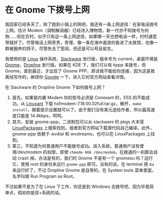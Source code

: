 # 在 Gnome 下拨号上网

我回家已经多天了，除了跑到小镇上的网吧，我还有一条上网途径：在家电话拨号上网。估计 Modem（调制解调器）已经进入博物馆，新一代亦不知拨号为何物……但在农村，似乎只有这一条上网途径，如果哪一天也想电话一样，村村通宽带就好了。尽管电话上网奇贵，奇慢，像一条在海中遨游的鱼进了水族馆，也像一群被圈养的鸽子，尽管失去了宽阔，但还是可以苟且偷生。

我使用的是 [Linux][0] 操作系统，[Slackware][1] 发行版，版本号为 current，桌面环境是 [Gnome][2]，[Dropline][3] 发行版。如果在 KDE 下，我们可以有 kppp 来拨号，但 Gnome，直到最近，才出现了 Gnome PPP，原谅我不能给你连接，因为这是我离线写作的，麻烦你 [Google][4] 一下，进入它的官方网站查看详情。

在 Slackware 的 Dropline Gnome 下如何拨号上网？

1. 首先，如果是内置 Modem 你的型号必须是 Conexant 的，ESS 的不能成功。从 [Linuxant][5] 下载 hsfmodem-7.18.00.02full.tar.gz，解开，`make install`，跟着提示设置就可以了。由于我们没有美元送给作者，所以最高速度只能是 14.4kbps，呵呵。
2. 其次，安装 gnome-ppp，二进制包可以从 slackware 的 pkgs 大本营 [LinuxPackages][6] 上搜索找到，或者到官方网站下载源代码自己编译。此外，gnome-ppp 依赖于 wvdial 和 wvstreams，也可以在 LinuxPackages 上找到。
3. 第三，不知道为何普通用户不能拨号成功。进入系统，普通用户没有使用/dev/modem 的权限，即使 `chmode 666 /dev/modem`，在拨通的一刹那会自动 crash 掉。办法是有的，我们的 Gnome 不是有一个 gnomesu 吗？运行它，使用 root 的身份来运行 `gnome-ppp` 即可。没有的话，在 terminal 用 su 来运行好了，不过 Dropline Gnome 是自带的，在 System tools 菜单里面，名字叫做 Run Program as Root。

不过如果不是为了在 Linux 下工作，你还是到 Windows 去拨号吧，因为毕竟简单点，假如你是双+系统的话。

[0]: http://kernel.org/
[1]: http://slackware.com/
[2]: http://gnome.org/
[3]: http://dropline.net/gnome
[4]: http://google.com/
[5]: http://linuxant.com
[6]: http://linuxpackages.net
